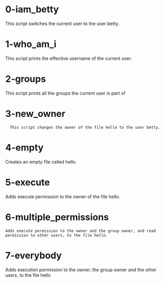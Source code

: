 # 0-iam_betty
   This script  switches the current user to the user betty.

# 1-who_am_i
   This script prints the effective username of the current user.

# 2-groups
   This script prints all the groups the current user is part of

# 3-new_owner
      This script changes the owner of the file hello to the user betty.

# 4-empty
   Creates an empty file called hello.

# 5-execute
   Adds execute permission to the owner of the file hello.

# 6-multiple_permissions
    Adds execute permission to the owner and the group owner, and read permission to other users, to the file hello.

# 7-everybody
   Adds execution permission to the owner, the group owner and the other users, to the file hello
